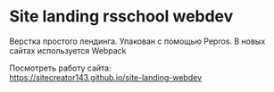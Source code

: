 # Site landing rsschool webdev  
  
Верстка простого лендинга. Упакован с помощью Pepros. В новых сайтах используется Webpack  

  
Посмотреть работу сайта:  
https://sitecreator143.github.io/site-landing-webdev
